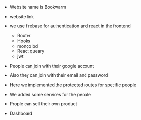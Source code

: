 - Website name is Bookwarm
- website link
- we use firebase for authentication and react in the frontend
  - Router
  - Hooks
  - mongo bd
  - React queary
  - jwt

- People can join with their google account
- Also they can join with their email and password
- Here we implemented the protected routes for specific people
- We added some services for the people 
- Prople can sell their own product
- Dashboard